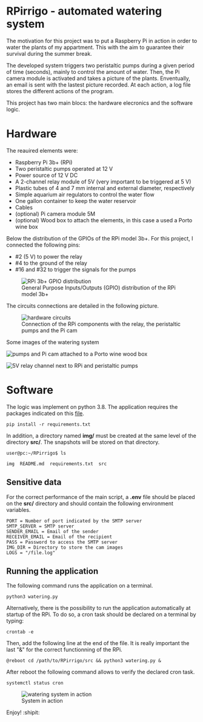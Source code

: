 # RPirrigo - automated watering system

The motivation for this project was to put a Raspberry Pi in action in order to water the plants of my appartment. This with the aim to guarantee their survival during the summer break.

The developed system triggers two peristaltic pumps during a given
period of time (seconds), mainly to control the amount of water. Then, the Pi camera module is activated and takes a picture of the plants. Enventually, an email is sent with the lastest picture recorded. At each action, a log file stores the different actions of the program.

This project has two main blocs: the hardware elecronics and the software logic.

# Hardware

The reauired elements were: 

* Raspberry Pi 3b+ (RPi)
* Two peristaltic pumps operated at 12 V
* Power source of 12 V DC
* A 2-channel relay module of 5V (very important to be triggered at 5 V)
* Plastic tubes of 4 and 7 mm internal and external diameter, respectively
* Simple aquarium air regulators to control the water flow
* One gallon container to keep the water reservoir
* Cables
* (optional) Pi camera module 5M
* (optional) Wood box to attach the elements, in this case a used a Porto wine box

Below the distribution of the GPIOs of the RPi model 3b+. For this project, I connected the following pins:
* #2 (5 V) to power the relay
* #4 to the ground of the relay
* #16 and #32 to trigger the signals for the pumps 

<figure>
  <img
  src="https://github.com/AaronMillOro/RPirrigo/blob/main/img/rpi_gpio.png"
  alt="RPi 3b+ GPIO distribution">
  <figcaption>General Purpose Inputs/Outputs (GPIO) distribution of the RPi model 3b+</figcaption>
</figure>

The circuits connections are detailed in the following picture.

<figure>
  <img
  src="https://github.com/AaronMillOro/RPirrigo/blob/main/img/hardware.png"
  alt="hardware circuits">
  <figcaption>Connection of the RPi components with the relay, the peristaltic pumps and the Pi cam</figcaption>
</figure>

Some images of the watering system

![pumps and Pi cam attached to a Porto wine wood box](https://github.com/AaronMillOro/RPirrigo/blob/main/img/pumps_cam.png)


![5V relay channel next to RPi and peristaltic pumps](https://github.com/AaronMillOro/RPirrigo/blob/main/img/relay.png)

# Software

The logic was implement on python 3.8. The application requires the packages indicated on this [file](https://github.com/AaronMillOro/RPirrigo/blob/main/requirements.txt). 

```
pip install -r requirements.txt
```

In addition,  a directory named **img/** must be created at the same level of 
the directory **src/**. The snapshots will be stored on that directory.

```
user@pc:~/RPirrigo$ ls

img  README.md  requirements.txt  src
```

## Sensitive data

For the correct performance of the main script, a **.env** file should be placed on the **src/** directory and should contain the following environment variables.
 
```
PORT = Number of port indicated by the SMTP server
SMTP_SERVER = SMTP server
SENDER_EMAIL = Email of the sender
RECEIVER_EMAIL = Email of the recipient
PASS = Password to access the SMTP server
IMG_DIR = Directory to store the cam images
LOGS = "/file.log"
```

## Running the application

The following command runs the application on a terminal.

```
python3 watering.py
```

Alternatively, there is the possibility to run the application automatically at startup of the RPi. To do so, a cron task should be declared on a terminal by typing:

```
crontab -e
```
Then, add the following line at the end of the file. It is really important the last "&" for the correct functionning of the RPi.

```
@reboot cd /path/to/RPirrigo/src && python3 watering.py &
```
After reboot the following command allows to verify the declared cron task.

```
systemctl status cron
```

<figure>
  <img
  src="https://github.com/AaronMillOro/RPirrigo/blob/main/img/watering_syst.png"
  alt="watering system in action">
  <figcaption>System in action</figcaption>
</figure>


Enjoy! :shipit: